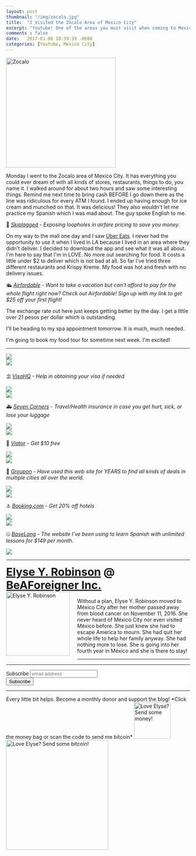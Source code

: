 ```yaml
---
layout: post
thumbnail: "/img/zocalo.jpg"
title:  "I Visited the Zocalo Area of Mexico City"
excerpt: "Youtube! One of the areas you must visit when coming to Mexico City."
comments : false
date:   2017-01-06 18:39:39 -0600
categories: [Youtube, Mexico City]
---
```


<img src="/img/zocalo.jpg" width="300" height="300" alt="Zocalo">

Monday I went to the Zocalo area of Mexico City. It has everything you could ever dream of with all kinds of stores, restaurants, things to do, you name it. I walked around for about two hours and saw some interesting things. Remind me next time to bring cash BEFORE I go down there as the line was ridiculous for every ATM I found. I ended up having enough for ice cream and munched on that. It was delicious! They also wouldn't let me practice my Spanish which I was mad about. The guy spoke English to me.

🎠 <i><a href="https://skiplagged.com/r/elyser" target="_blank">Skiplagged</a> - Exposing loopholes in airfare pricing to save you money.</i><br>

On my way to the mall one day and I saw <a href="https://www.uber.com/invite/elyser416ui">Uber Eats</a>. I never had the opportunity to use it when I lived in LA because I lived in an area where they didn't deliver. I decided to download the app and see what it was all about. I'm here to say that I'm in LOVE. No more out searching for food. It costs a little under $2 to deliver which is not bad at all. So far I've tried three different restaurants and Krispy Kreme. My food was hot and fresh with no delivery issues.

🛳️ <i><a href="https://www.airfordable.com/referred?referrer=5a68bfc9535a390036c934f7" target="_blank">Airfordable</a> - Want to take a vacation but can't afford to pay for the whole flight right now? Check out Airfordable! Sign up with my link to get $25 off your first flight!</i><br>

The exchange rate out here just keeps getting better by the day. I get a little over 21 pesos per dollar which is outstanding.

I'll be heading to my spa appointment tomorrow. It is much, much needed.

I'm going to book my food tour for sometime next week. I'm excited!

<hr>

<picture>
  <source srcset="/img/zocalo (1).webp" type="image/webp">
  <source srcset="/img/zocalo (1).jpg" type="image/jpeg">
<img src="/img/zocalo (1).jpg">
</picture>
<br>

<picture>
  <source srcset="/img/zocalo (2).webp" type="image/webp">
  <source srcset="/img/zocalo (2).jpg" type="image/jpeg">
<img src="/img/zocalo (2).jpg">
</picture>
<br>

⛱️ <i><a href="https://www.visahq.com/?a_aid=vaff9616" target="_blank">VisaHQ</a> - Help in obtaining your visa if needed</i><br>

<picture>
  <source srcset="/img/zocalo (3).webp" type="image/webp">
  <source srcset="/img/zocalo (3).jpg" type="image/jpeg">
<img src="/img/zocalo (3).jpg">
</picture>
<br>

<picture>
  <source srcset="/img/zocalo (4).webp" type="image/webp">
  <source srcset="/img/zocalo (4).jpg" type="image/jpeg">
<img src="/img/zocalo (4).jpg">
</picture>
<br>

🚑 <i><a href="https://www.sevencorners.com/?a=7EA9D670-6805-4F0F-AB1C-804BD2C35B7D&z=HGP2SEQ" target="_blank">Seven Corners</a> - Travel/Health insurance in case you get hurt, sick, or lose your luggage</i><br>

<picture>
  <source srcset="/img/zocalo (5).webp" type="image/webp">
  <source srcset="/img/zocalo (5).jpg" type="image/jpeg">
<img src="/img/zocalo (5).jpg">
</picture>
<br>

<picture>
  <source srcset="/img/zocalo (6).webp" type="image/webp">
  <source srcset="/img/zocalo (6).jpg" type="image/jpeg">
<img src="/img/zocalo (6).jpg">
</picture>
<br>

🛴 <i><a href="https://www.awin1.com/awclick.php?gid=385121&mid=11018&awinaffid=323811&linkid=2598552&clickref=" target="_blank">Viator</a> - Get $10 free</i><br>

<picture>
  <source srcset="/img/zocalo (7).webp" type="image/webp">
  <source srcset="/img/zocalo (7).jpg" type="image/jpeg">
<img src="/img/zocalo (7).jpg">
</picture>
<br>

<picture>
  <source srcset="/img/zocalo (8).webp" type="image/webp">
  <source srcset="/img/zocalo (8).jpg" type="image/jpeg">
<img src="/img/zocalo (8).jpg">
</picture>
<br>

🗿 <i><a href="https://www.groupon.com/visitor_referral/h/ee4bce1e-84de-4387-a735-d59d04539960" target="_blank">Groupon</a> - Have used this web site for YEARS to find all kinds of deals in multiple cities all over the world.</i><br>

<picture>
  <source srcset="/img/zocalo (9).webp" type="image/webp">
  <source srcset="/img/zocalo (9).jpg" type="image/jpeg">
<img src="/img/zocalo (9).jpg">
</picture>
<br>

<picture>
  <source srcset="/img/zocalo (10).webp" type="image/webp">
  <source srcset="/img/zocalo (10).jpg" type="image/jpeg">
<img src="/img/zocalo (10).jpg">
</picture>
<br>

⚓ <i><a href="https://www.booking.com/index.html?aid=1953880" target="_blank">Booking.com</a> - Get 20% off hotels</i><br>

<picture>
  <source srcset="/img/zocalo (11).webp" type="image/webp">
  <source srcset="/img/zocalo (11).jpg" type="image/jpeg">
<img src="/img/zocalo (11).jpg">
</picture>
<br>

<picture>
  <source srcset="/img/zocalo (12).webp" type="image/webp">
  <source srcset="/img/zocalo (12).jpg" type="image/jpeg">
<img src="/img/zocalo (12).jpg">
</picture>
<br>

🤐 <i><a href="https://baselang.com/signup/?referral=me%40elyserobinson.com" target="_blank">BaseLang</a> - The website I've been using to learn Spanish with unlimited lessons for $149 per month.</i><br>

<picture>
  <source srcset="/img/zocalo (13).webp" type="image/webp">
  <source srcset="/img/zocalo (13).jpg" type="image/jpeg">
<img src="/img/zocalo (13).jpg">
</picture>
<br>

<hr>

<div style="font-size: 30px; font-weight: bold;"><a href="https://elyserobinson.com" target="_blank">Elyse Y. Robinson</a> @ <a href="https://www.beaforeigner.com" target="_blank">BeAForeigner Inc.</a></div>
<div style="float: left; padding: 0 20px 20px 0;"><img src="/img/me86.gif" width="175" height="175" alt="Elyse Y. Robinson"></div>
<br>
Without a plan, Elyse Y. Robinson moved to México City after her mother passed away from blood cancer on November 11, 2016. She never heard of México City nor even visited México before. She just knew she had to escape America to mourn. She had quit her whole life to help her family anyway. She had nothing more to lose. She is going into her fourth year in México and she is there to stay!

<hr>

<div class="sharethis-inline-share-buttons"></div>

<hr>

<!-- Begin Mailchimp Signup Form -->
<link href="//cdn-images.mailchimp.com/embedcode/horizontal-slim-10_7.css" rel="stylesheet" type="text/css">
<style type="text/css">
	#mc_embed_signup{background:#fff; clear:left; font:14px Helvetica,Arial,sans-serif; width:100%;}
	/* Add your own Mailchimp form style overrides in your site stylesheet or in this style block.
	   We recommend moving this block and the preceding CSS link to the HEAD of your HTML file. */
</style>
<div id="mc_embed_signup">
<form action="https://elyserobinson.us14.list-manage.com/subscribe/post?u=d8681ae8829338461cc453b4a&amp;id=f1fd37520f" method="post" id="mc-embedded-subscribe-form" name="mc-embedded-subscribe-form" class="validate" target="_blank" novalidate>
    <div id="mc_embed_signup_scroll">
	<label for="mce-EMAIL">Subscribe</label>
	<input type="email" value="" name="EMAIL" class="email" id="mce-EMAIL" placeholder="email address" required>
    <!-- real people should not fill this in and expect good things - do not remove this or risk form bot signups-->
    <div style="position: absolute; left: -5000px;" aria-hidden="true"><input type="text" name="b_d8681ae8829338461cc453b4a_f1fd37520f" tabindex="-1" value=""></div>
    <div class="clear"><input type="submit" value="Subscribe" name="subscribe" id="mc-embedded-subscribe" class="button"></div>
    </div>
</form>
</div>

<!--End mc_embed_signup-->

<hr>

<div class="text-align: center">
Every little bit helps. Become a monthly donor and support the blog! *Click the money bag or scan the code to send me bitcoin*
<a href="https://liberapay.com/elyserobinson" target="_blank"><img src="/img/419_money_bag_BTC_solid.gif" width="100" height="100" alt="Love Elyse? Send some money!"></a>

<picture>
  <source srcset="/img/bitcoin.webp" type="image/webp">
  <source srcset="/img/bitcoin.jpeg" type="image/jpeg">
  <img src="/img/bitcoin.jpeg" width="280" height="300" alt="Love Elyse? Send some bitcoin!">
</picture>
</div>
